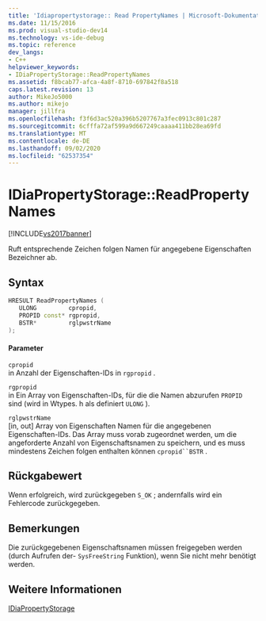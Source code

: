 ```yaml
---
title: 'Idiapropertystorage:: Read PropertyNames | Microsoft-Dokumentation'
ms.date: 11/15/2016
ms.prod: visual-studio-dev14
ms.technology: vs-ide-debug
ms.topic: reference
dev_langs:
- C++
helpviewer_keywords:
- IDiaPropertyStorage::ReadPropertyNames
ms.assetid: f8bcab77-afca-4a8f-8710-697842f8a518
caps.latest.revision: 13
author: MikeJo5000
ms.author: mikejo
manager: jillfra
ms.openlocfilehash: f3f6d3ac520a396b5207767a3fec0913c801c287
ms.sourcegitcommit: 6cfffa72af599a9d667249caaaa411bb28ea69fd
ms.translationtype: MT
ms.contentlocale: de-DE
ms.lasthandoff: 09/02/2020
ms.locfileid: "62537354"
---
```

# <a name="idiapropertystoragereadpropertynames"></a>IDiaPropertyStorage::ReadPropertyNames
[!INCLUDE[vs2017banner](../../includes/vs2017banner.md)]

Ruft entsprechende Zeichen folgen Namen für angegebene Eigenschaften Bezeichner ab.  
  
## <a name="syntax"></a>Syntax  
  
```cpp  
HRESULT ReadPropertyNames (  
   ULONG         cpropid,  
   PROPID const* rgpropid,  
   BSTR*         rglpwstrName  
);  
```  
  
#### <a name="parameters"></a>Parameter  
 `cpropid`  
 in Anzahl der Eigenschaften-IDs in `rgpropid` .  
  
 `rgpropid`  
 in Ein Array von Eigenschaften-IDs, für die die Namen abzurufen `PROPID` sind (wird in Wtypes. h als definiert `ULONG` ).  
  
 `rglpwstrName`  
 [in, out] Array von Eigenschaften Namen für die angegebenen Eigenschaften-IDs. Das Array muss vorab zugeordnet werden, um die angeforderte Anzahl von Eigenschaftsnamen zu speichern, und es muss mindestens Zeichen folgen enthalten können `cpropid``BSTR` .  
  
## <a name="return-value"></a>Rückgabewert  
 Wenn erfolgreich, wird zurückgegeben `S_OK` ; andernfalls wird ein Fehlercode zurückgegeben.  
  
## <a name="remarks"></a>Bemerkungen  
 Die zurückgegebenen Eigenschaftsnamen müssen freigegeben werden (durch Aufrufen der- `SysFreeString` Funktion), wenn Sie nicht mehr benötigt werden.  
  
## <a name="see-also"></a>Weitere Informationen  
 [IDiaPropertyStorage](../../debugger/debug-interface-access/idiapropertystorage.md)
